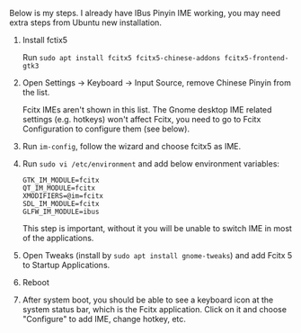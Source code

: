Below is my steps. I already have IBus Pinyin IME working, you may need extra steps from Ubuntu new installation.
1. Install fctix5
    
    Run `sudo apt install fcitx5 fcitx5-chinese-addons fcitx5-frontend-gtk3`
    
2. Open Settings -> Keyboard -> Input Source, remove Chinese Pinyin from the list.
    
    Fcitx IMEs aren't shown in this list. The Gnome desktop IME related settings (e.g. hotkeys) won't affect Fcitx, you need to go to Fcitx Configuration to configure them (see below).
    
3. Run `im-config`, follow the wizard and choose fcitx5 as IME.
    
4. Run `sudo vi /etc/environment` and add below environment variables:
    
    ```
    GTK_IM_MODULE=fcitx
    QT_IM_MODULE=fcitx
    XMODIFIERS=@im=fcitx
    SDL_IM_MODULE=fcitx
    GLFW_IM_MODULE=ibus
    ```
    
    This step is important, without it you will be unable to switch IME in most of the applications.
    
5. Open Tweaks (install by `sudo apt install gnome-tweaks`) and add Fcitx 5 to Startup Applications.
    
6. Reboot
    
7. After system boot, you should be able to see a keyboard icon at the system status bar, which is the Fcitx application. Click on it and choose "Configure" to add IME, change hotkey, etc.